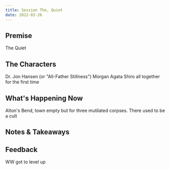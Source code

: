 ```yaml
---
title: Session The, Quiet
date: 2022-03-26
---
```


## Premise
The Quiet

## The Characters
Dr. Jon Hansen (or "All-Father Stillness")
Morgan
Agata
Shiro all together for the first time

## What's Happening Now
Alton's Bend, town empty but for three mutilated corpses.
There used to be a cult

## Notes & Takeaways
## Feedback
WW got to level up
